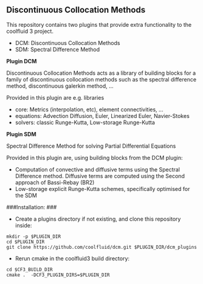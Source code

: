 ## Discontinuous Collocation Methods ##

This repository contains two plugins that provide extra functionality to the coolfluid 3 project.
- DCM:  Discontinuous Collocation Methods
- SDM:  Spectral Difference Method

**Plugin DCM**

Discontinuous Collocation Methods acts as a library of building blocks
for a family of discontinuous collocation methods such as the 
spectral difference method, discontinuous galerkin method, ...

Provided in this plugin are e.g. libraries
- core: Metrics (interpolation, etc), element connectivities, ...
- equations: Advection Diffusion, Euler, Linearized Euler, Navier-Stokes
- solvers: classic Runge-Kutta, Low-storage Runge-Kutta

**Plugin SDM**

Spectral Difference Method for solving Partial Differential Equations

Provided in this plugin are, using building blocks from the DCM plugin:
- Computation of convective and diffusive terms using the Spectral Difference
  method. Diffusive terms are computed using the Second approach of Bassi-Rebay (BR2)
- Low-storage explicit Runge-Kutta schemes, specifically optimised for the SDM

###Installation: ###

  + Create a plugins directory if not existing, and clone this repository inside:

```
mkdir -p $PLUGIN_DIR
cd $PLUGIN_DIR
git clone https://github.com/coolfluid/dcm.git $PLUGIN_DIR/dcm_plugins
```

  + Rerun cmake in the coolfluid3 build directory:

```
cd $CF3_BUILD_DIR
cmake .  -DCF3_PLUGIN_DIRS=$PLUGIN_DIR
```
